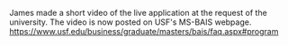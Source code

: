 James made a short video of the live application at the request of the university. The video is now posted on USF's MS-BAIS webpage.
https://www.usf.edu/business/graduate/masters/bais/faq.aspx#program
